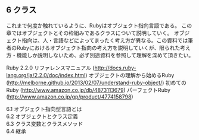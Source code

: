## 6 クラス

これまで何度か触れているように、Rubyはオブジェクト指向言語である。
この章ではオブジェクトとその枠組みであるクラスについて説明していく。
オブジェクト指向は、人・言語などによってまったく考え方が異なる。この資料では筆者のRubyにおけるオブジェクト指向の考え方を説明していくが、限られた考え方・機能しか説明しないため、必ず別途資料を参照して理解を深めて頂きたい。

Ruby 2.2.0 リファレンスマニュアル (http://docs.ruby-lang.org/ja/2.2.0/doc/index.html)
オブジェクトの理解から始めるRuby (http://melborne.github.io/2013/02/07/understand-ruby-object/)
初めてのRuby (http://www.amazon.co.jp/db/4873113679)
パーフェクトRuby (http://www.amazon.co.jp/gp/product/4774158798)

6.1 オブジェクト指向型言語とは  
6.2 オブジェクトとクラス定義  
6.3 クラス変数とクラスメソッド  
6.4 継承  